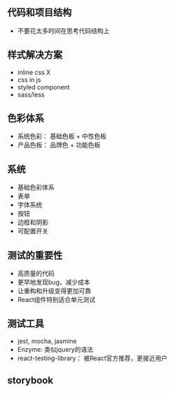 ## 代码和项目结构
- 不要花太多时间在思考代码结构上

## 样式解决方案
- inline css X
- css in js
- styled component
- sass/less

## 色彩体系
- 系统色彩： 基础色板 + 中性色板
- 产品色板： 品牌色 + 功能色板

## 系统
- 基础色彩体系
- 表单
- 字体系统
- 按钮
- 边框和阴影
- 可配置开关

## 测试的重要性
- 高质量的代码
- 更早地发现bug，减少成本
- 让重构和升级变得更加可靠
- React组件特别适合单元测试

## 测试工具
- jest, mocha, jasmine
- Enzyme: 类似jquery的语法
- react-testing-library： 被React官方推荐，更接近用户

## storybook



